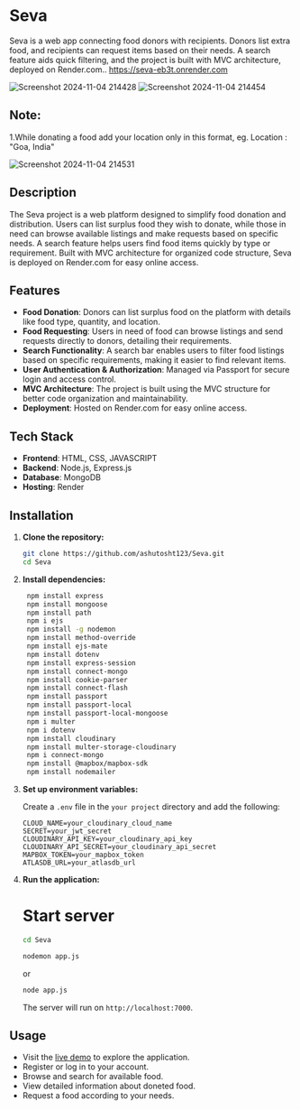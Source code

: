 # Seva
Seva is a web app connecting food donors with recipients. Donors list extra food, and recipients can request items based on their needs. A search feature aids quick filtering, and the project is built with MVC architecture, deployed on Render.com.. https://seva-eb3t.onrender.com

![Screenshot 2024-11-04 214428](https://github.com/user-attachments/assets/00f739c9-d05a-4231-a472-58e9202a0235)
![Screenshot 2024-11-04 214454](https://github.com/user-attachments/assets/0f2707f1-533e-49ab-b76a-ee25d17cc81d)


## Note: 
1.While donating a food add your location only in this format, eg. Location : "Goa, India"

![Screenshot 2024-11-04 214531](https://github.com/user-attachments/assets/418a5c53-1e52-4ac2-81ad-5362b897162d)

## Description
The Seva project is a web platform designed to simplify food donation and distribution. Users can list surplus food they wish to donate, while those in need can browse available listings and make requests based on specific needs. A search feature helps users find food items quickly by type or requirement. Built with MVC architecture for organized code structure, Seva is deployed on Render.com for easy online access.
## Features

- **Food Donation**: Donors can list surplus food on the platform with details like food type, quantity, and location.
- **Food Requesting**: Users in need of food can browse listings and send requests directly to donors, detailing their requirements.
- **Search Functionality**: A search bar enables users to filter food listings based on specific requirements, making it easier to find relevant items.
- **User Authentication & Authorization**: Managed via Passport for secure login and access control.
- **MVC Architecture**: The project is built using the MVC structure for better code organization and maintainability.
- **Deployment**: Hosted on Render.com for easy online access.

## Tech Stack

- **Frontend**: HTML, CSS, JAVASCRIPT 
- **Backend**: Node.js, Express.js  
- **Database**: MongoDB  
- **Hosting**: Render


## Installation

1. **Clone the repository:**

    ```bash
    git clone https://github.com/ashutosht123/Seva.git
    cd Seva
    ```

2. **Install dependencies:**

    ```bash
     npm install express
     npm install mongoose
     npm install path
     npm i ejs
     npm install -g nodemon
     npm install method-override
     npm install ejs-mate
     npm install dotenv
     npm install express-session
     npm install connect-mongo
     npm install cookie-parser
     npm install connect-flash
     npm install passport
     npm install passport-local
     npm install passport-local-mongoose
     npm i multer
     npm i dotenv 
     npm install cloudinary
     npm install multer-storage-cloudinary
     npm i connect-mongo 
     npm install @mapbox/mapbox-sdk
     npm install nodemailer
    ```

3. **Set up environment variables:**

    Create a `.env` file in the `your project` directory and add the following:

    ```env
    CLOUD_NAME=your_cloudinary_cloud_name
    SECRET=your_jwt_secret
    CLOUDINARY_API_KEY=your_cloudinary_api_key
    CLOUDINARY_API_SECRET=your_cloudinary_api_secret
    MAPBOX_TOKEN=your_mapbox_token
    ATLASDB_URL=your_atlasdb_url
    ```


4. **Run the application:**

    # Start server
     ```bash
    cd Seva
     ```
     ```bash
    nodemon app.js
     ```
    or
     ```bash
    node app.js
     ```
    
    The server will run on `http://localhost:7000`.

## Usage

- Visit the [live demo](https://seva-eb3t.onrender.com) to explore the application.  
- Register or log in to your account.  
- Browse and search for available food.  
- View detailed information about doneted food.  
- Request a food according to your needs.
